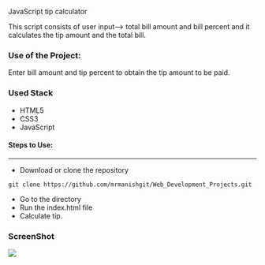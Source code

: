 <a>JavaScript tip calculator</a>

<p>This script consists of user input--> total bill amount and bill percent and it calculates the tip amount and the total bill.</p>

### Use of the Project:

<p>Enter bill amount and tip percent to obtain the tip amount to be paid.</p>

<h3>Used Stack</h3>
<ul>
  <li>HTML5</li>
  <li>CSS3</li>
  <li>JavaScript</li>
</ul>

#### Steps to Use:

---

- Download or clone the repository

```
git clone https://github.com/mrmanishgit/Web_Development_Projects.git
```

- Go to the directory
- Run the index.html file
- Calculate tip.

<h3> ScreenShot </h3>
<img src = "https://github.com/ayushseth07/Web-dev-mini-projects/blob/patch/Tip%20Calculator/snap.PNG" />
<br>
